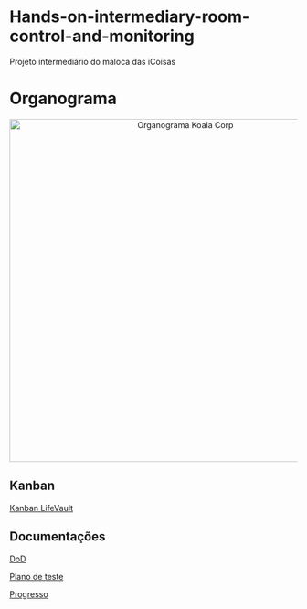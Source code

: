 # Hands-on-intermediary-room-control-and-monitoring
Projeto intermediário do maloca das iCoisas

# Organograma
<p align="center">
<img src="https://github.com/Lucas-Ladislau/Hands-on-intermediary-room-control-and-monitoring/blob/main/Organograma/Organograma%20KOALA%20CORP.png" alt="Organograma Koala Corp" width="600" height="600">
<p>
  
## Kanban
  
[Kanban LifeVault](https://github.com/users/Lucas-Ladislau/projects/4)

## Documentações
[DoD](https://github.com/Lucas-Ladislau/Hands-on-intermediary-room-control-and-monitoring/blob/main/Documenta%C3%A7%C3%A3o/Defini%C3%A7%C3%A3o%20de%20Pronto%20(DoD).pdf)

[Plano de teste](https://docs.google.com/document/d/1ccldrzzsL3C07hjIipVUa4fx6ijdOYYK/edit?usp=sharing&ouid=109419478006693650737&rtpof=true&sd=true)

[Progresso](https://docs.google.com/document/d/1m2jrjKM4lcF1I1r9wvH2YKSOY_r_DLHV/edit?usp=sharing&ouid=109419478006693650737&rtpof=true&sd=true)
